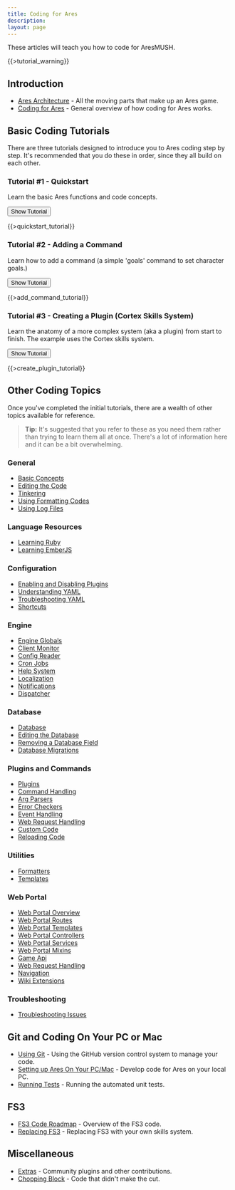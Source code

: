 ```yaml
---
title: Coding for Ares
description:
layout: page
---
```


These articles will teach you how to code for AresMUSH.   

{{>tutorial_warning}}

## Introduction

* [Ares Architecture](/tutorials/code/architecture) - All the moving parts that make up an Ares game.
* [Coding for Ares](/tutorials/code/overview) - General overview of how coding for Ares works.

## Basic Coding Tutorials

There are three tutorials designed to introduce you to Ares coding step by step.  It's recommended that you do these in order, since they all build on each other.

### Tutorial #1 - Quickstart

Learn the basic Ares functions and code concepts.

<button data-toggle="collapse" data-target="#quickstart" class="btn btn-info">Show Tutorial</button>

<div id="quickstart" class="collapse">
{{>quickstart_tutorial}}
</div>

### Tutorial #2 - Adding a Command

Learn how to add a command (a simple 'goals' command to set character goals.)

<button data-toggle="collapse" data-target="#add-cmd" class="btn btn-info">Show Tutorial</button>

<div id="add-cmd" class="collapse">
{{>add_command_tutorial}}
</div>

### Tutorial #3 - Creating a Plugin (Cortex Skills System)

Learn the anatomy of a more complex system (aka a plugin) from start to finish.  The example uses the Cortex skills system.

<button data-toggle="collapse" data-target="#create-plugin" class="btn btn-info">Show Tutorial</button>

<div id="create-plugin" class="collapse">
{{>create_plugin_tutorial}}
</div>

## Other Coding Topics

Once you've completed the initial tutorials, there are a wealth of other topics available for reference. 

> <i class="fa fa-info-circle"></i> **Tip:** It's suggested that you refer to these as you need them rather than trying to learn them all at once.  There's a lot of information here and it can be a bit overwhelming.

### General

* [Basic Concepts](/tutorials/code/concepts)
* [Editing the Code](/tutorials/code/editing)
* [Tinkering](/tutorials/code/tinker)
* [Using Formatting Codes](/tutorials/code/formatting)
* [Using Log Files](/tutorials/code/logs)

### Language Resources

* [Learning Ruby](/tutorials/code/ruby)
* [Learning EmberJS](/tutorials/code/ember)

### Configuration

* [Enabling and Disabling Plugins](/tutorials/config/plugins)
* [Understanding YAML](/tutorials/code/yaml)
* [Troubleshooting YAML](/tutorials/code/troubleshooting-yaml)
* [Shortcuts](/tutorials/code/shortcuts)

### Engine

* [Engine Globals](/tutorials/code/globals)
* [Client Monitor](/tutorials/code/client-monitor)
* [Config Reader](/tutorials/code/config-reader)
* [Cron Jobs](/tutorials/code/cron)
* [Help System](/tutorials/code/help)
* [Localization](/tutorials/code/localization)
* [Notifications](/tutorials/code/notifications)
* [Dispatcher](/tutorials/code/dispatcher)

### Database

* [Database](/tutorials/code/database)
* [Editing the Database](/tutorials/code/edit-database)
* [Removing a Database Field](/tutorials/code/remove-field)
* [Database Migrations](/tutorials/code/db-imgration)

### Plugins and Commands

* [Plugins](/tutorials/code/plugins)
* [Command Handling](/tutorials/code/commands)
* [Arg Parsers](/tutorials/code/arg-parsers)
* [Error Checkers](/tutorials/code/error-checkers)
* [Event Handling](/tutorials/code/events)
* [Web Request Handling](/tutorials/code/web-requests)
* [Custom Code](/tutorials/code/custom)
* [Reloading Code](/tutorials/code/reload)

### Utilities

* [Formatters](/tutorials/code/formatters)
* [Templates](/tutorials/code/templates)

### Web Portal

* [Web Portal Overview](/tutorials/code/web-portal)
* [Web Portal Routes](/tutorials/code/web-routes)
* [Web Portal Templates](/tutorials/code/web-templates)
* [Web Portal Controllers](/tutorials/code/web-controllers)
* [Web Portal Services](/tutorials/code/web-services)
* [Web Portal Mixins](/tutorials/code/web-mixins)
* [Game Api](/tutorials/code/web-game-api)
* [Web Request Handling](/tutorials/code/web-requests)
* [Navigation](/tutorials/code/web-nav)
* [Wiki Extensions](/tutorials/code/wiki-extensions)

### Troubleshooting

* [Troubleshooting Issues](/tutorials/code/troubleshooting)

## Git and Coding On Your PC or Mac

* [Using Git](/tutorials/code/git) - Using the GitHub version control system to manage your code.
* [Setting up Ares On Your PC/Mac](/tutorials/code/local-setup) - Develop code for Ares on your local PC.
* [Running Tests](/tutorials/code/tests) - Running the automated unit tests.

## FS3

* [FS3 Code Roadmap](/tutorials/code/fs3-roadmap) - Overview of the FS3 code.
* [Replacing FS3](/tutorials/code/replacing-fs3) - Replacing FS3 with your own skills system.

## Miscellaneous

* [Extras](/tutorials/code/extras) - Community plugins and other contributions.
* [Chopping Block](/tutorials/code/chopping-block) - Code that didn't make the cut.
